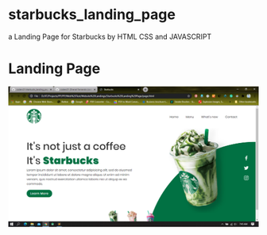 # starbucks_landing_page
a Landing Page for Starbucks by HTML CSS and JAVASCRIPT

# Landing Page
<img src = "https://github.com/coderx31/starbucks_landing_page/blob/master/screenshots/landing.png">
